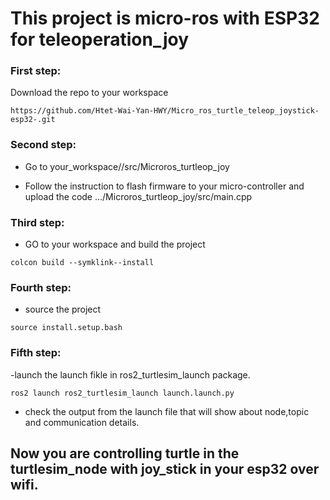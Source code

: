 # This project is micro-ros with ESP32 for teleoperation_joy

### First step:

Download the repo to your workspace 

```
https://github.com/Htet-Wai-Yan-HWY/Micro_ros_turtle_teleop_joystick-esp32-.git
```

### Second step:

 - Go to your_workspace//src/Microros_turtleop_joy

 - Follow the instruction to flash firmware to your micro-controller and upload the code .../Microros_turtleop_joy/src/main.cpp

### Third step:

 - GO to your workspace and build the project

```
colcon build --symklink--install 
``` 

### Fourth step:

 - source the project 
 
 ```
 source install.setup.bash
 ```



### Fifth step:

 -launch the launch fikle in ros2_turtlesim_launch package.

```
ros2 launch ros2_turtlesim_launch launch.launch.py
```
 - check the output from the launch file that will show about node,topic and communication details.

## Now you are controlling turtle in the turtlesim_node with joy_stick in your esp32 over wifi.